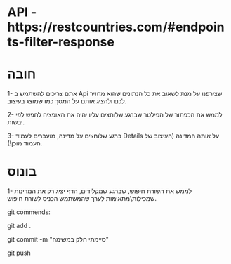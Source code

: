 <h1>API - https://restcountries.com/#endpoints-filter-response</h1>

<h1>חובה</h1>

1- אתם צריכים להשתמש ב Api שצירפנו על מנת לשאוב את כל הנתונים שהוא מחזיר לכם ולהציג אותם על המסך כמו שמוצג בעיצוב.

2- לממש את הכפתור של הפילטר שברגע שלוחצים עליו יהיה את האופציה לחפש לפי יבשות.

3- ברגע שלוחצים על מדינה, מועברים לעמוד Details על אותה המדינה (העיצוב של העמוד מוכן!).

<h1>בונוס</h1>

1- לממש את השורת חיפוש, שברגע שמקלידים, הדף יציג רק את המדינות שמכילות\מתאימות לערך שהמשתמש הכניס לשורת חיפוש.

git commends:

git add .

git commit -m "סיימתי חלק במשימה" 

git push 